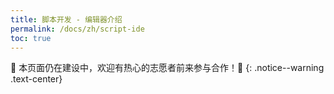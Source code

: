 ```yaml
---
title: 脚本开发 - 编辑器介绍
permalink: /docs/zh/script-ide
toc: true
---
```


🚧 本页面仍在建设中，欢迎有热心的志愿者前来参与合作！🚧
{: .notice--warning .text-center}
